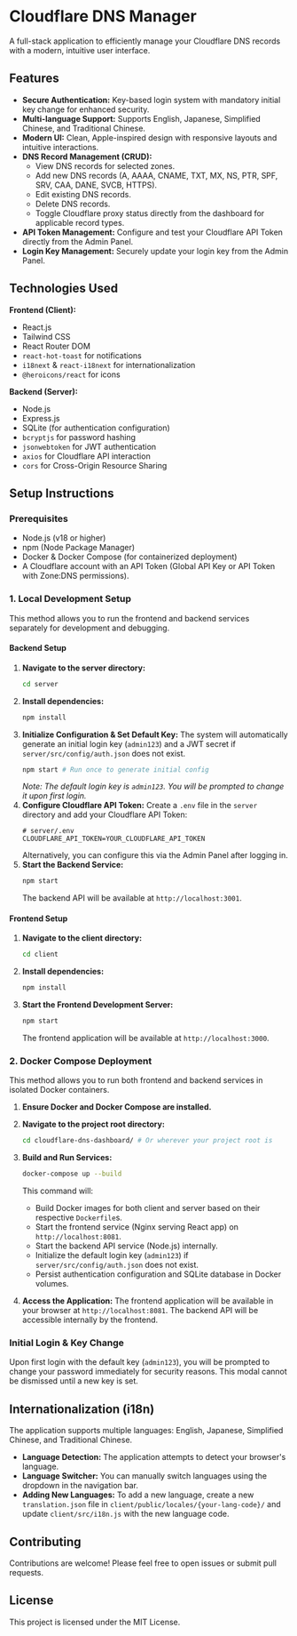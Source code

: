 # Cloudflare DNS Manager

A full-stack application to efficiently manage your Cloudflare DNS records with a modern, intuitive user interface.

## Features

-   **Secure Authentication:** Key-based login system with mandatory initial key change for enhanced security.
-   **Multi-language Support:** Supports English, Japanese, Simplified Chinese, and Traditional Chinese.
-   **Modern UI:** Clean, Apple-inspired design with responsive layouts and intuitive interactions.
-   **DNS Record Management (CRUD):**
    *   View DNS records for selected zones.
    *   Add new DNS records (A, AAAA, CNAME, TXT, MX, NS, PTR, SPF, SRV, CAA, DANE, SVCB, HTTPS).
    *   Edit existing DNS records.
    *   Delete DNS records.
    *   Toggle Cloudflare proxy status directly from the dashboard for applicable record types.
-   **API Token Management:** Configure and test your Cloudflare API Token directly from the Admin Panel.
-   **Login Key Management:** Securely update your login key from the Admin Panel.

## Technologies Used

**Frontend (Client):**
-   React.js
-   Tailwind CSS
-   React Router DOM
-   `react-hot-toast` for notifications
-   `i18next` & `react-i18next` for internationalization
-   `@heroicons/react` for icons

**Backend (Server):**
-   Node.js
-   Express.js
-   SQLite (for authentication configuration)
-   `bcryptjs` for password hashing
-   `jsonwebtoken` for JWT authentication
-   `axios` for Cloudflare API interaction
-   `cors` for Cross-Origin Resource Sharing

## Setup Instructions

### Prerequisites

-   Node.js (v18 or higher)
-   npm (Node Package Manager)
-   Docker & Docker Compose (for containerized deployment)
-   A Cloudflare account with an API Token (Global API Key or API Token with Zone:DNS permissions).

### 1. Local Development Setup

This method allows you to run the frontend and backend services separately for development and debugging.

#### Backend Setup

1.  **Navigate to the server directory:**
    ```bash
    cd server
    ```
2.  **Install dependencies:**
    ```bash
    npm install
    ```
3.  **Initialize Configuration & Set Default Key:**
    The system will automatically generate an initial login key (`admin123`) and a JWT secret if `server/src/config/auth.json` does not exist.
    ```bash
    npm start # Run once to generate initial config
    ```
    *Note: The default login key is `admin123`. You will be prompted to change it upon first login.*
4.  **Configure Cloudflare API Token:**
    Create a `.env` file in the `server` directory and add your Cloudflare API Token:
    ```
    # server/.env
    CLOUDFLARE_API_TOKEN=YOUR_CLOUDFLARE_API_TOKEN
    ```
    Alternatively, you can configure this via the Admin Panel after logging in.
5.  **Start the Backend Service:**
    ```bash
    npm start
    ```
    The backend API will be available at `http://localhost:3001`.

#### Frontend Setup

1.  **Navigate to the client directory:**
    ```bash
    cd client
    ```
2.  **Install dependencies:**
    ```bash
    npm install
    ```
3.  **Start the Frontend Development Server:**
    ```bash
    npm start
    ```
    The frontend application will be available at `http://localhost:3000`.

### 2. Docker Compose Deployment

This method allows you to run both frontend and backend services in isolated Docker containers.

1.  **Ensure Docker and Docker Compose are installed.**
2.  **Navigate to the project root directory:**
    ```bash
    cd cloudflare-dns-dashboard/ # Or wherever your project root is
    ```
3.  **Build and Run Services:**
    ```bash
    docker-compose up --build
    ```
    This command will:
    *   Build Docker images for both client and server based on their respective `Dockerfile`s.
    *   Start the frontend service (Nginx serving React app) on `http://localhost:8081`.
    *   Start the backend API service (Node.js) internally.
    *   Initialize the default login key (`admin123`) if `server/src/config/auth.json` does not exist.
    *   Persist authentication configuration and SQLite database in Docker volumes.

4.  **Access the Application:**
    The frontend application will be available in your browser at `http://localhost:8081`.
    The backend API will be accessible internally by the frontend.

### Initial Login & Key Change

Upon first login with the default key (`admin123`), you will be prompted to change your password immediately for security reasons. This modal cannot be dismissed until a new key is set.

## Internationalization (i18n)

The application supports multiple languages: English, Japanese, Simplified Chinese, and Traditional Chinese.

-   **Language Detection:** The application attempts to detect your browser's language.
-   **Language Switcher:** You can manually switch languages using the dropdown in the navigation bar.
-   **Adding New Languages:** To add a new language, create a new `translation.json` file in `client/public/locales/{your-lang-code}/` and update `client/src/i18n.js` with the new language code.

## Contributing

Contributions are welcome! Please feel free to open issues or submit pull requests.

## License

This project is licensed under the MIT License.